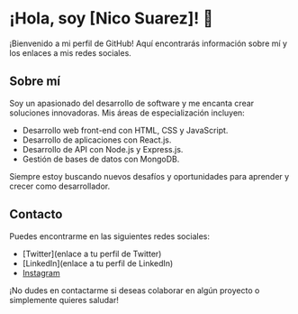 # ¡Hola, soy [Nico Suarez]! 👋

¡Bienvenido a mi perfil de GitHub! Aquí encontrarás información sobre mí y los enlaces a mis redes sociales.

## Sobre mí

Soy un apasionado del desarrollo de software y me encanta crear soluciones innovadoras. Mis áreas de especialización incluyen:

- Desarrollo web front-end con HTML, CSS y JavaScript.
- Desarrollo de aplicaciones con React.js.
- Desarrollo de API con Node.js y Express.js.
- Gestión de bases de datos con MongoDB.

Siempre estoy buscando nuevos desafíos y oportunidades para aprender y crecer como desarrollador.

## Contacto

Puedes encontrarme en las siguientes redes sociales:

- [Twitter](enlace a tu perfil de Twitter)
- [LinkedIn](enlace a tu perfil de LinkedIn)
- [Instagram](https://www.instagram.com/nico_suarez99/)

¡No dudes en contactarme si deseas colaborar en algún proyecto o simplemente quieres saludar!

